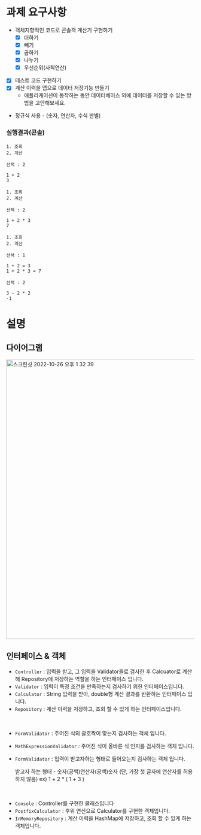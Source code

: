 # 과제 요구사항
- 객체지향적인 코드로 콘솔객 계산기 구현하기
    - [X]  더하기
    - [X]  빼기
    - [X]  곱하기
    - [X]  나누기
    - [X]  우선순위(사칙연산)
- [X]  테스트 코드 구현하기
- [X]  계산 이력을 맵으로 데이터 저장기능 만들기
    - 애플리케이션이 동작하는 동안 데이터베이스 외에 데이터를 저장할 수 있는 방법을 고안해보세요.
- 정규식 사용 - (숫자, 연산자, 수식 판별)


### 실행결과(콘솔)
```
1. 조회
2. 계산

선택 : 2

1 + 2
3

1. 조회
2. 계산

선택 : 2

1 + 2 * 3
7

1. 조회
2. 계산

선택 : 1

1 + 2 = 3
1 + 2 * 3 = 7

선택 : 2

3 - 2 * 2
-1

```

# 설명

## 다이어그램
<img width="746" alt="스크린샷 2022-10-26 오후 1 32 39" src="https://user-images.githubusercontent.com/86050295/198039950-dd206640-8ceb-41d5-bd78-afaf0cc2dd58.png">


## 인터페이스 & 객체
- `Controller` : 입력을 받고, 그 입력을 Validator들로 검사한 후
Calcuator로 계산해 Repository에 저장하는 역할을 하는 인터페이스 입니다.
- `Validator` : 입력이 특정 조건을 만족하는지 검사하기 위한 인터페이스입니다.
- `Calculator` : String 입력을 받아, double형 계산 결과를 반환하는 인터페이스 입니다.
- `Repository` : 계산 이력을 저장하고, 조회 할 수 있게 하는 인터페이스입니다.

<br>

- `FormValidator` : 주어진 식의 괄호짝이 맞는지 검사하는 객체 입니다.
- `MathExpressionValidator` : 주어진 식이 올바른 식 인지를 검사하는 객체 입니다.
- `FormValidator` : 입력이 받고자하는 형태로 들어오는지 검사하는 객체 입니다.
    
    받고자 하는 형태 - 숫자(공백)연산자(공백)숫자 (단, 가장 첫 글자에 연산자를 허용하지 않음)
    ex) 1 + 2 * ( 1 + 3 )
    
<br>

- `Console` : Controller를 구현한 클래스입니다
- `PostfixCalculator` : 후위 연산으로 Calculator를 구현한 객체입니다.
- `InMemoryRepository` : 계산 이력을 HashMap에 저장하고, 조회 할 수 있게 하는 객체입니다.
